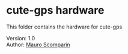 cute-gps hardware
=================

This folder contains the hardware for cute-gps  

Version:	1.0  
Author:		[Mauro Scomparin](http://scompoprojects.wordpress.com)  

